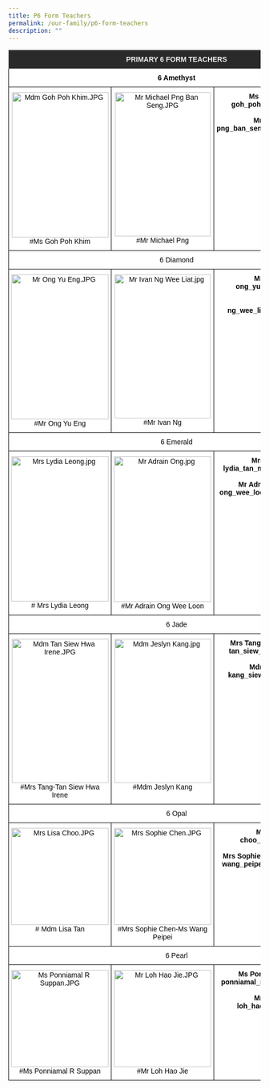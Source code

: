 ```yaml
---
title: P6 Form Teachers
permalink: /our-family/p6-form-teachers
description: ""
---
```

<style type="text/css">
.tg  {border-collapse:collapse;border-spacing:0;}
.tg td{border-color:black;border-style:solid;border-width:1px;font-family:Arial, sans-serif;font-size:14px;
  overflow:hidden;padding:10px 5px;word-break:normal;}
.tg th{border-color:black;border-style:solid;border-width:1px;font-family:Arial, sans-serif;font-size:14px;
  font-weight:normal;overflow:hidden;padding:10px 5px;word-break:normal;}
.tg .tg-fma3{background-color:#FFF;color:#050505;text-align:center;vertical-align:middle}
.tg .tg-8zvm{background-color:#2A2A2A;border-color:inherit;color:#EEE;font-weight:bold;text-align:center;vertical-align:middle}
.tg .tg-qn16{background-color:#FFF;color:#050505;font-weight:bold;text-align:center;vertical-align:top}
.tg .tg-v9jf{background-color:#FFF;color:#050505;text-align:center;vertical-align:top}
</style>
<table class="tg">
<thead>
  <tr>
    <th class="tg-8zvm" colspan="3"><span style="color:#EEE;background-color:#2A2A2A">PRIMARY 6 FORM TEACHERS</span></th>
  </tr>
</thead>
<tbody>
  <tr>
    <td class="tg-qn16" colspan="3"> 6 Amethyst</td>
  </tr>
  <tr>
    <td class="tg-v9jf"><img src="https://punggolviewpri.moe.edu.sg/qql/slot/u315/Our%20Family/Staff/Mdm%20Goh%20Poh%20Khim.JPG" alt="Mdm Goh Poh Khim.JPG" width="193" height="290">#Ms Goh Poh Khim<br></td>
    <td class="tg-v9jf"><img src="https://punggolviewpri.moe.edu.sg/qql/slot/u315/Our%20Family/Staff/Mr%20Michael%20Png%20Ban%20Seng.JPG" alt="Mr Michael Png Ban Seng.JPG" width="191" height="288">#Mr Michael Png</td>
    <td class="tg-qn16"> Ms Goh Poh Khim<br>goh_poh_khim@moe.edu.sg<br><br>Mr Michael Png<br>png_ban_seng_michael@moe.edu.sg</td>
  </tr>
  <tr>
    <td class="tg-fma3" colspan="3">  6 Diamond  </td>
  </tr>
  <tr>
    <td class="tg-v9jf"><img src="https://punggolviewpri.moe.edu.sg/qql/slot/u315/Our%20Family/Staff/Mr%20Ong%20Yu%20Eng[1].JPG" alt="Mr Ong Yu Eng.JPG" width="194" height="290">#Mr Ong Yu Eng<br></td>
    <td class="tg-v9jf"><img src="https://punggolviewpri.moe.edu.sg/qql/slot/u315/Our%20Family/Key%20Personnel/2017/Mr%20Ivan%20Ng%20Wee%20Liat.jpg" alt="Mr Ivan Ng Wee Liat.jpg" width="192" height="288">#Mr Ivan Ng </td>
    <td class="tg-qn16">Mr Ong Yu Eng<br>ong_yu_eng@moe.edu.sg<br><br>Mr Ivan Ng<br>ng_wee_liat_ivan@moe.edu.sg </td>
  </tr>
  <tr>
    <td class="tg-fma3" colspan="3">  6 Emerald  </td>
  </tr>
  <tr>
    <td class="tg-v9jf"><img src="https://punggolviewpri.moe.edu.sg/qql/slot/u315/Our%20Family/Staff/Mrs%20Lydia%20Leong[1].JPG" alt="Mrs Lydia Leong.jpg" width="194" height="290"># Mrs Lydia Leong<br></td>
    <td class="tg-v9jf"><img src="https://punggolviewpri.moe.edu.sg/qql/slot/u315/Our%20Family/Staff/MTL/2017/Mr%20Adrain%20Ong.jpg" alt="Mr Adrain Ong.jpg" width="194" height="291">#Mr Adrain Ong Wee Loon </td>
    <td class="tg-qn16">Mrs Lydia Leong<br>lydia_tan_mee_mee@moe.edu.sg<br><br>Mr Adran Ong Wee Loon<br>ong_wee_loon_adrain@moe.edu.sg </td>
  </tr>
  <tr>
    <td class="tg-fma3" colspan="3">  6 Jade  </td>
  </tr>
  <tr>
    <td class="tg-v9jf"><img src="https://punggolviewpri.moe.edu.sg/qql/slot/u315/Our%20Family/Staff/Mdm%20Tan%20Siew%20Hwa%20Irene.JPG" alt="Mdm Tan Siew Hwa Irene.JPG" width="193" height="288">#Mrs Tang-Tan Siew Hwa Irene</td>
    <td class="tg-v9jf"><img src="https://punggolviewpri.moe.edu.sg/qql/slot/u315/Our%20Family/Staff/MTL/2017/Mdm%20Jeslyn%20Kang.jpg" alt="Mdm Jeslyn Kang.jpg" width="193" height="288">#Mdm Jeslyn Kang <br><br></td>
    <td class="tg-qn16">Mrs Tang-Tan Siew Hwa Irene<br>tan_siew_hwa_a@moe.edu.sg<br><br>Mdm Jeslyn Kang<br>kang_siew_ngoh@moe.edu.sg </td>
  </tr>
  <tr>
    <td class="tg-fma3" colspan="3">  6 Opal  </td>
  </tr>
  <tr>
    <td class="tg-v9jf"><img src="https://punggolviewpri.moe.edu.sg/qql/slot/u315/Our%20Family/Staff/2019/Mrs%20Lisa%20Choo.JPG" alt="Mrs Lisa Choo.JPG" width="194"># Mdm Lisa Tan<br><br></td>
    <td class="tg-v9jf"><img src="https://punggolviewpri.moe.edu.sg/qql/slot/u315/Our%20Family/Staff/Mrs%20Sophie%20Chen[1].JPG" alt="Mrs Sophie Chen.JPG" width="194">#Mrs Sophie Chen-Ms Wang Peipei </td>
    <td class="tg-qn16">Mdm Lisa Tan<br>choo_lisa@moe.edu.sg<br><br>Mrs Sophie Chen-Ms Wang Peipei<br>wang_peipei_sophie@moe.edu.sg </td>
  </tr>
  <tr>
    <td class="tg-fma3" colspan="3">   6 Pearl </td>
  </tr>
  <tr>
    <td class="tg-v9jf"><img src="https://punggolviewpri.moe.edu.sg/qql/slot/u315/Our%20Family/Staff/Ms%20Ponniamal%20R%20Suppan.JPG" alt="Ms Ponniamal R Suppan.JPG" width="194">#Ms Ponniamal R Suppan<br></td>
    <td class="tg-v9jf"><img src="https://punggolviewpri.moe.edu.sg/qql/slot/u315/Our%20Family/Staff/Mr%20Loh%20Hao%20Jie.JPG" alt="Mr Loh Hao Jie.JPG" width="194">#Mr Loh Hao Jie </td>
    <td class="tg-qn16">Ms Ponniamal R Suppan<br>ponniamal_r_suppan@moe.edu.sg<br><br>Mr Loh Hao Jie<br>loh_hao_jie@moe.edu.sg<br><br></td>
  </tr>
</tbody>
</table>
